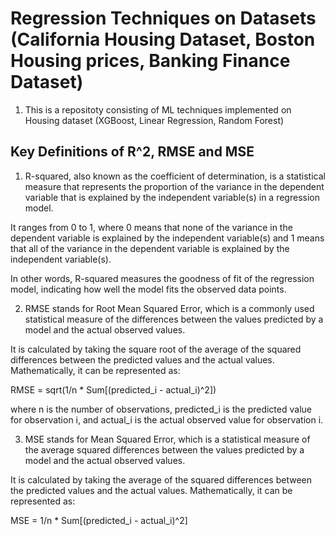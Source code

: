 # Regression Techniques on Datasets (California Housing Dataset, Boston Housing prices, Banking Finance Dataset)

1. This is a repositoty consisting of ML techniques implemented on Housing dataset (XGBoost, Linear Regression, Random Forest)
 
## Key Definitions of R^2, RMSE and MSE 

1. R-squared, also known as the coefficient of determination, is a statistical measure that represents the proportion of the variance in the dependent variable that is explained by the independent variable(s) in a regression model.

It ranges from 0 to 1, where 0 means that none of the variance in the dependent variable is explained by the independent variable(s) and 1 means that all of the variance in the dependent variable is explained by the independent variable(s).

In other words, R-squared measures the goodness of fit of the regression model, indicating how well the model fits the observed data points. 

2. RMSE stands for Root Mean Squared Error, which is a commonly used statistical measure of the differences between the values predicted by a model and the actual observed values.

It is calculated by taking the square root of the average of the squared differences between the predicted values and the actual values. Mathematically, it can be represented as:

RMSE = sqrt(1/n * Sum[(predicted_i - actual_i)^2])

where n is the number of observations, predicted_i is the predicted value for observation i, and actual_i is the actual observed value for observation i.

3. MSE stands for Mean Squared Error, which is a statistical measure of the average squared differences between the values predicted by a model and the actual observed values.

It is calculated by taking the average of the squared differences between the predicted values and the actual values. Mathematically, it can be represented as:

MSE = 1/n * Sum[(predicted_i - actual_i)^2]
